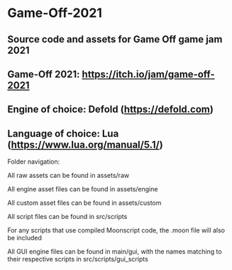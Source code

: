 # Game-Off-2021
Source code and assets for Game Off game jam 2021
-----
Game-Off 2021: https://itch.io/jam/game-off-2021
-----
Engine of choice: Defold (https://defold.com)
-----
Language of choice: Lua (https://www.lua.org/manual/5.1/)
-----
Folder navigation:

All raw assets can be found in assets/raw

All engine asset files can be found in assets/engine

All custom asset files can be found in assets/custom

All script files can be found in src/scripts

For any scripts that use compiled Moonscript code, the .moon file will also be included

All GUI engine files can be found in main/gui, with the names matching to their respective scripts in src/scripts/gui_scripts

